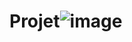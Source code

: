 # Projet![image](https://user-images.githubusercontent.com/77279636/173856822-6547e3da-84b6-4c31-ac45-456c951b5dcd.png)

